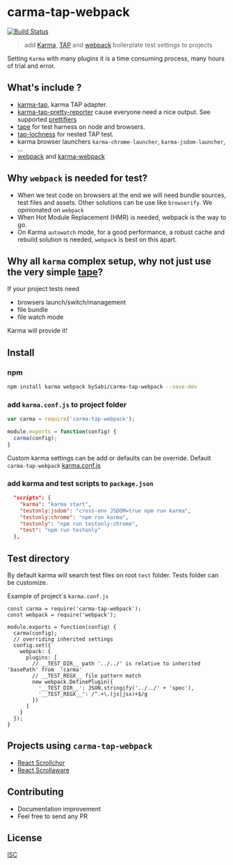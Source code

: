 # carma-tap-webpack

[![Build Status](https://travis-ci.org/bySabi/carma-tap-webpack.svg?branch=master)](https://travis-ci.org/bySabi/carma-tap-webpack)

> add [Karma][karma], [TAP][tap] and [webpack][webpack] boilerplate test settings to projects

[karma]: http://karma-runner.github.io/1.0/index.html
[tap]: https://testanything.org/
[webpack]: https://webpack.github.io/

Setting `Karma` with many plugins it is a time consuming process, many hours of trial and error.

## What's include ?
* [karma-tap](https://github.com/tmcw-up-for-adoption/karma-tap), karma TAP adapter.
* [karma-tap-pretty-reporter](https://github.com/bySabi/karma-tap-pretty-reporter) cause everyone need a nice output. See supported [prettifiers](https://github.com/bySabi/karma-tap-pretty-reporter#supported-prettifiers)
* [tape](https://github.com/substack/tape) for test harness on node and browsers.
* [tap-lochness](https://github.com/bySabi/tap-lochnest) for nested TAP test.
* karma browser launchers `karma-chrome-launcher`, `karma-jsdom-launcher`, ...
* [webpack](https://webpack.github.io/) and [karma-webpack](https://github.com/webpack/karma-webpack)

## Why `webpack` is needed for test?
* When we test code on browsers at the end we will need bundle sources, test files and assets. Other solutions can be use like `browserify`. We opinionated on `webpack`
* When Hot Module Replacement (HMR) is needed, webpack is the way to go.
* On Karma `autowatch` mode, for a good performance, a robust cache and rebuild solution is needed, `webpack` is best on this apart.

## Why all `karma` complex setup, why not just use the very simple [tape](https://github.com/substack/tape)?
If your project tests need
* browsers launch/switch/management
* file bundle
* file watch mode

Karma will provide it!

## Install

### npm

```bash
npm install karma webpack bySabi/carma-tap-webpack --save-dev
```

### add `karma.conf.js` to project folder
```js
var carma = require('carma-tap-webpack');

module.exports = function(config) {
  carma(config);
}
```

Custom karma settings can be add or defaults can be override. Default `carma-tap-webpack` [karma.conf.js][karmaconfjs]

[karmaconfjs]: ./karma.conf.js

### add karma and test scripts to `package.json`
```json
  "scripts": {
    "karma": "karma start",
    "testonly:jsdom": "cross-env JSDOM=true npm run karma",
    "testonly:chrome": "npm run karma",
    "testonly": "npm run testonly:chrome",
    "test": "npm run testonly"
  },
```

## Test directory
By default karma will search test files on root `test` folder. Tests folder can be customize.

Example of project´s `karma.conf.js`
```
const carma = require('carma-tap-webpack');
const webpack = require('webpack');

module.exports = function(config) {
  carma(config);
  // overriding inherited settings
  config.set({
    webpack: {
      plugins: [
        // __TEST_DIR__ path '../../' is relative to inherited 'basePath' from  'carma'
        // __TEST_REGX__ file pattern match
        new webpack.DefinePlugin({
          '__TEST_DIR__': JSON.stringify('../../' + 'spec'),
          '__TEST_REGX__': /^.+\.(js|jsx)+$/g
        })
      ]
    }
  });
}
```

## Projects using `carma-tap-webpack`
* [React Scrollchor](https://github.com/bySabi/react-scrollchor)
* [React Scrollaware](https://github.com/bySabi/react-scrollaware)

## Contributing

* Documentation improvement
* Feel free to send any PR

## License

[ISC][isc-license]

[isc-license]:./LICENSE


